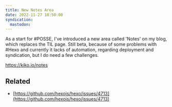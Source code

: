 ```yaml
---
title: New Notes Area
date: 2022-11-27 18:50:00
syndication:
  mastodon: 
---
```


As a start for #POSSE, I've introduced a new area called 'Notes' on my blog, which replaces the TIL page. Still beta, because of some problems with #Hexo and currently it lacks of automation, regarding deployment and syndication, but I do need a few challenges.

https://kiko.io/notes

<!-- more -->

## Related
- [https://github.com/hexojs/hexo/issues/4713](https://github.com/hexojs/hexo/issues/4713)
